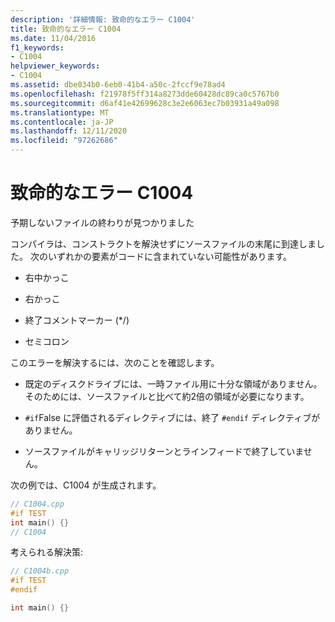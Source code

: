 ```yaml
---
description: '詳細情報: 致命的なエラー C1004'
title: 致命的なエラー C1004
ms.date: 11/04/2016
f1_keywords:
- C1004
helpviewer_keywords:
- C1004
ms.assetid: dbe034b0-6eb0-41b4-a50c-2fccf9e78ad4
ms.openlocfilehash: f21978f5ff314a8273dde60428dc89ca0c5767b0
ms.sourcegitcommit: d6af41e42699628c3e2e6063ec7b03931a49a098
ms.translationtype: MT
ms.contentlocale: ja-JP
ms.lasthandoff: 12/11/2020
ms.locfileid: "97262686"
---
```

# <a name="fatal-error-c1004"></a>致命的なエラー C1004

予期しないファイルの終わりが見つかりました

コンパイラは、コンストラクトを解決せずにソースファイルの末尾に到達しました。 次のいずれかの要素がコードに含まれていない可能性があります。

- 右中かっこ

- 右かっこ

- 終了コメントマーカー (*/)

- セミコロン

このエラーを解決するには、次のことを確認します。

- 既定のディスクドライブには、一時ファイル用に十分な領域がありません。そのためには、ソースファイルと比べて約2倍の領域が必要になります。

- `#if`False に評価されるディレクティブには、終了 `#endif` ディレクティブがありません。

- ソースファイルがキャリッジリターンとラインフィードで終了していません。

次の例では、C1004 が生成されます。

```cpp
// C1004.cpp
#if TEST
int main() {}
// C1004
```

考えられる解決策:

```cpp
// C1004b.cpp
#if TEST
#endif

int main() {}
```
